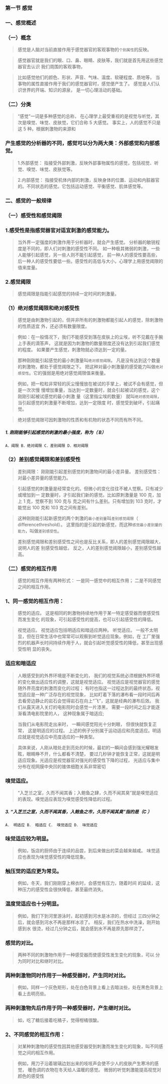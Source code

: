 ### 第一节 感觉
### 一、感觉概述
### （一）概念
>   感觉是人脑对当前直接作用于感觉器官的客观事物的``个别属性``的反映。

>    感觉器官就是我们的眼、口、鼻、眼睛、皮肤等，我们就是首先用这些感觉器官去认识
    我们周围的客观事物，
    
>    比如感觉他们的颜色、形状、声音、气味、温度、软硬程度、质地等，
    当事物的属性直接作用于我们的感觉器官时，感觉便产生了。
    感觉是人们认识世界的开端、知识的源泉， 是一切心理活动的基础。

### （二）分类
>   “感觉”一词是多种感觉的总称，
    在心理学上最受重视的是视觉与听觉，其次是嗅觉、味觉、皮肤觉，它们合称 5 大感觉。
    事实上，人的感觉不只是这 5 种。根据刺激物的来源和

### 产生感觉的分析器的不同，感觉可以分为两大类：外部感觉和内部感觉。
>   1.外部感觉：
        指接受外部刺激，反映外部事物属性的感觉，包括视觉、听觉、嗅觉、味觉、皮肤觉等。
    
>   2.内部感觉：
        指接受机体内部的刺激，反映身体的位置、运动和内脏器官的。不同状态的感觉。它包括运动感觉、平衡感觉、肌体感觉等。

### 二、感觉的一般规律
### （一）感受性和感觉阈限
### 1.感受性是指感觉器官对适宜刺激的感觉能力。
>   当外界一定强度的刺激作用于分析器时，就会产生感觉。
分析器的敏锐程度是不同的，即人们对刺激的感受性不同。
如一种极其微弱的刺激，一些人能够引起感觉，另一些人则不能引起感觉，
前一种人的感受性要高些，后一种人的感受性要低一些。感受性的高低与大小，心理学上用感觉阈限的值来度量。

### 2.感觉阈限
>   感觉阈限是指能引起感觉的持续一定时间的刺激量。

### （1）绝对感觉阈限和绝对感受性
>   感觉是由刺激物引起的，但并非所有的刺激物都能引起人的感觉，除刺激物的性质适宜
外，还必须有数量限度。

>   例如：在一般情况下，我们不能感受到落在皮肤上的尘埃，听不见戴在手腕上手表的滴答声，
这就是因为刺激物的数量限度还没有达到引起我们感觉的程度。
如果要产生感觉，刺激物就必须达到一定的量。 

>   那种刚刚能引起感觉的最小刺激量叫`绝对感觉阈限`。 
凡是没有达到这个数量的刺激物，都处于感觉阈限之下。
把这种对最小刺激量的感受能力叫做`绝对感受性`。它的强弱是用绝对感觉阈限值来衡量。

>   例如，把一粒粒非常轻的灰尘慢慢放在被试的手掌上，被试不会有感觉，但是一次次慢
慢增加重量，当达到一定数量时，就会引起被试的感觉，这个刚刚引起被试感觉的最小刺激
量（这里指尘埃的数量） 就叫`绝对感觉阈限`，当引起感觉的刺激量不断增加，达到一定限度
时，感觉受到破坏，引起痛觉。

>   绝对感觉阈限可因刺激物的性质和有机物的状态不同而有所不同。

##### 1. 刚刚能够引起感觉的刺激的最小强度，称为（ B）
    A．阈限 B．绝对阈限 C．差别阈限 D．相对阈限

### （2）差别感觉阈限和差别感受性
>   差别阈限： 
        刚刚能引起差别感觉的刺激物间的最小差异量。
    差别感受性： 
        对最小差异量的感觉能力。
    
>   引起感觉的刺激量是经常变化的。但微小的变化往往不被人觉察。只有减少或增加到一
定数量时，才引起我们新的感觉。比如原刺激量是 100 克，加上 1 克，觉察不到 100 克与
克之间有什么差别。只有增加到 103 克时，才能觉出 100 克和 103 克之间有差别。

>   这种刚刚能引起新感觉的两个刺激的`最小差别量`叫`差别感觉阈限`（ differencethreshold）。
这里指的是引起的新感觉，而这种`感觉最小差别量的能力`，叫做`差别感受性`。

>   差别感觉阈限和差别感受性之间也是反比关系，即人的差别感觉阈限越大，说明人的差
别感受性越低，
    反之，人的差别感觉阈限越小，差别感受性越高。

### （二）感觉的相互作用
>   感觉的相互作用有两种形式：
        一是同一感觉中的相互作用；
        二是不同感觉之间的相互作用。
        
### 1、同一感觉的相互作用：
>   感觉的适应。
    这是相同的刺激物持续地作用于某一特定感受器而使感受性而发生变化
    的现象，可引起感受性的提高，也可以引起感受性的降低。

>   视觉适应。
        视觉适应包括明适应和暗适应两种。
    听觉适应。
        一般不太明显，但在日常生活中也常常可以观察到听觉适应现象。例如，在
    工厂里强烈的机器声长时间持续作用于人，就会引起听觉感受性的降低，甚至出现感受性明
    显的丧失。

### 适应和暗适应
>   人眼感受到的外界环境是不断变化的， 我们的视觉系统必须根据外界环境的变化做出适应性的调整，这就是视觉适应。
视觉适应是视觉器官的感觉随外界亮度的刺激而变化的过程；
有时也指这一过程达到的最终状态。视觉适应是一种广泛存在的视觉现象，
比如盯着下落的瀑布看一段时间后再去看旁边静止的岩石会觉得岩石在向上“飞”，这就是经典的瀑布后效。
我们从露天进入关灯的电影院时会感觉一片漆黑， 需要一段时间之后才能逐渐看清电影院里的人， 这种现象属于暗适应; 

>   当我们从电影院走出来时， 一瞬间感觉阳光十分刺眼， 但很快就恢复正常， 这是明适应的过程。
上述的例子分别属于运动适应和亮度适应。明适应就是视觉适应中亮度适应的一种类型。

>   具体来说，人刚从暗处走到亮处的时候，最初的一瞬间会感到强光耀眼发眩，眼睛睁不开，什么都看不清楚，
要过几秒钟才能恢复正常，这就是明适应现象。光适应是视觉器官对强光的感受性下降的过程，
光适应与集中分布在视网膜中央凹的锥体细胞关系非常密切    

### 嗅觉适应。
>   “入芝兰之室，久而不闻其香；入鲍鱼之肆，久而不闻其臭”就是嗅觉适应
    的表现。嗅觉适应表现为嗅觉感受性降低的过程。

##### 3. “入芝兰之室，久而不闻其香，入鲍鱼之市，久而不闻其臭”指的是（C ）
    A． 明适应 B． 暗适应 C． 嗅觉适应 D． 味觉适应
    
### 味觉适应较为明显。
>   例如，饭店的厨师由于连续的品尝，到后来做出的菜会越来越咸。
    味觉适应也表现为味觉感受性的降低现象。
    
### 触压觉的适应更为常见。
>   例如，冬天，我们刚刚穿上棉衣时，会感觉有压力，随着时间
    的延续，这种压力的感受性会很快降低，甚至最终消失。
    
### 温度觉适应也十分明显。
>   例如，我们下到河里游泳时，起初感到河水是冰凉的，但经过
    三四分钟之后，就会感到河水不再是那样冰凉了。
    相反，我们在热水中洗澡，刚开始感到水
    很烫，经过几分钟之后，就会感到水不再是原先那样烫了。
    
### 感觉的对比。 
>   两种不同的刺激物作用于一种感受器而使感受性发生变化的现象，可以
分为同时对比和继时对比。

### 两种刺激物同时作用于一种感受器时，产生同时对比。
>   例如，同样一个灰色矩形，处在白色背景上看上去暗淡些，处在黑色背景上看上去明亮些。
    
### 两种刺激物先后作用于同一种感受器时，产生继时对比。
>   如，吃了糖后接着吃橘子，觉得柑橘很酸。


### 2、不同感觉的相互作用： 
>   对某种刺激物的感受性因其他感受器受到刺激而发生变化的现象，叫不同感觉之间的相互作用。

>   例如，用刀子沿着玻璃边划出来的吱吱声会使不少人的皮肤产生寒冷的感觉，
暖色调的衣物在冬天给人温暖的感觉。
微弱的听觉刺激能提高视觉对颜色的感受性